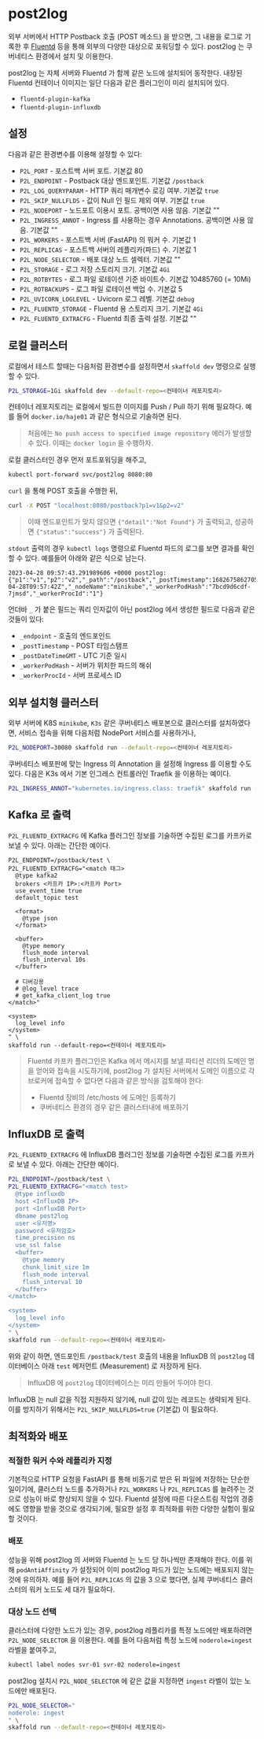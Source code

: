 # post2log

외부 서버에서 HTTP Postback 호출 (POST 메소드) 을 받으면, 그 내용을 로그로 기록한 후 [Fluentd](https://www.fluentd.org/) 등을 통해 외부의 다양한 대상으로 포워딩할 수 있다. post2log 는 쿠버네티스 환경에서 설치 및 이용한다.

post2log 는 자체 서버와 Fluentd 가 함께 같은 노드에 설치되어 동작한다. 내장된 Fluentd 컨테이너 이미지는 일단 다음과 같은 플러그인이 미리 설치되어 있다.
- `fluentd-plugin-kafka`
- `fluentd-plugin-influxdb`

## 설정

다음과 같은 환경변수를 이용해 설정할 수 있다:
- `P2L_PORT` - 포스트백 서버 포트. 기본값 80
- `P2L_ENDPOINT` - Postback 대상 엔드포인트. 기본값 `/postback`
- `P2L_LOG_QUERYPARAM` - HTTP 쿼리 매개변수 로깅 여부. 기본값 `true`
- `P2L_SKIP_NULLFLDS` - 값이 Null 인 필드 제외 여부. 기본값 `true`
- `P2L_NODEPORT` - 노드포트 이용시 포트. 공백이면 사용 않음. 기본값 ""
- `P2L_INGRESS_ANNOT` - Ingress 를 사용하는 경우 Annotations. 공백이면 사용 않음. 기본값 ""
- `P2L_WORKERS` - 포스트백 서버 (FastAPI) 의 워커 수. 기본값 1
- `P2L_REPLICAS` - 포스트백 서버의 레플리카(파드) 수. 기본값 1
- `P2L_NODE_SELECTOR` - 배포 대상 노드 셀렉터. 기본값 ""
- `P2L_STORAGE` - 로그 저장 스토리지 크기. 기본값 `4Gi`
- `P2L_ROTBYTES` - 로그 파일 로테이션 기준 바이트수. 기본값 10485760 (= 10Mi)
- `P2L_ROTBACKUPS` - 로그 파일 로테이션 백업 수. 기본값 5
- `P2L_UVICORN_LOGLEVEL` - Uvicorn 로그 레벨. 기본값 `debug`
- `P2L_FLUENTD_STORAGE` - Fluentd 용 스토리지 크기. 기본값 `4Gi`
- `P2L_FLUENTD_EXTRACFG` - Fluentd 최종 출력 설정. 기본값 ""

## 로컬 클러스터

로컬에서 테스트 할때는 다음처럼 환경변수를 설정하면서 `skaffold dev` 명령으로 실행할 수 있다.

```bash
P2L_STORAGE=1Gi skaffold dev --default-repo=<컨테이너 레포지토리>
```

컨테이너 레포지토리는 로컬에서 빌드한 이미지를 Push / Pull 하기 위해 필요하다. 예를 들어 `docker.io/haje01` 과 같은 형식으로 기술하면 된다.

> 처음에는 `No push access to specified image repository` 에러가 발생할 수 있다. 이때는  `docker login` 을 수행하자.

로컬 클러스터인 경우 먼저 포트포워딩을 해주고,

```bash
kubectl port-forward svc/post2log 8080:80
```

`curl` 을 통해 POST 호출을 수행한 뒤,

```bash
curl -X POST "localhost:8080/postback?p1=v1&p2=v2"
```

> 이때 엔드포인트가 맞지 않으면 `{"detail":"Not Found"}` 가 출력되고, 성공하면 `{"status":"success"}` 가 출력된다.

`stdout` 출력의 경우 `kubectl logs` 명령으로 Fluentd 파드의 로그를 보면 결과를 확인할 수 있다. 예를들어 아래와 같은 식으로 남는다.

```
2023-04-28 09:57:43.291989606 +0000 post2log: {"p1":"v1","p2":"v2","_path":"/postback","_postTimestamp":1682675862705,"_postDatetimeGMT":"2023-04-28T09:57:42Z","_nodeName":"minikube","_workerPodHash":"7bcd9d6cdf-7jmsd","_workerProcId":"1"}
```

언더바 `_` 가 붙은 필드는 쿼리 인자값이 아닌 post2log 에서 생성한 필드로 다음과 같은 것들이 있다:
- `_endpoint` - 호출의 엔드포인드
- `_postTimestamp` - POST 타임스탬프
- `_postDateTimeGMT` - UTC 기준 일시
- `_workerPodHash` - 서버가 위치한 파드의 해쉬 
- `_workerProcId` - 서버 프로세스 ID


## 외부 설치형 클러스터

외부 서버에 K8S `minikube`, `K3s` 같은 쿠버네티스 배포본으로 클러스터를 설치하였다면, 서비스 접속을 위해 다음처럼 NodePort 서비스를 사용하거나,

```bash
P2L_NODEPORT=30080 skaffold run --default-repo=<컨테이너 레포지토리>
```

쿠버네티스 배포판에 맞는 Ingress 의 Annotation 을 설정해 Ingress 를 이용할 수도 있다. 다음은 K3s 에서 기본 인그레스 컨트롤러인 Traefik 을 이용하는 예이다.

```bash
P2L_INGRESS_ANNOT="kubernetes.io/ingress.class: traefik" skaffold run --default-repo=<컨테이너 레포지토리>
```

## Kafka 로 출력 

`P2L_FLUENTD_EXTRACFG` 에 Kafka 플러그인 정보를 기술하면 수집된 로그를 카프카로 보낼 수 있다. 아래는 간단한 예이다.

```
P2L_ENDPOINT=/postback/test \
P2L_FLUENTD_EXTRACFG="<match 태그> 
  @type kafka2
  brokers <카프카 IP>:<카프카 Port>
  use_event_time true
  default_topic test
  
  <format>
    @type json
  </format>

  <buffer>
    @type memory
    flush_mode interval
    flush_interval 10s
  </buffer>

  # 디버깅용
  # @log_level trace
  # get_kafka_client_log true
</match>"

<system>
  log_level info
</system>
" \
skaffold run --default-repo=<컨테이너 레포지토리>
```

> Fluentd 카프카 플러그인은 Kafka 에서 메시지를 보낼 파티션 리더의 도메인 명을 얻어와 접속을 시도하기에, post2log 가 설치된 서버에서 도메인 이름으로 각 브로커에 접속할 수 없다면 다음과 같은 방식을 검토해야 한다:
> - Fluentd 장비의 /etc/hosts 에 도메인 등록하기
> - 쿠버네티스 환경의 경우 같은 클러스터내에 배포하기 

## InfluxDB 로 출력 

`P2L_FLUENTD_EXTRACFG` 에 InfluxDB 플러그인 정보를 기술하면 수집된 로그를 카프카로 보낼 수 있다. 아래는 간단한 예이다.

```bash
P2L_ENDPOINT=/postback/test \
P2L_FLUENTD_EXTRACFG="<match test> 
  @type influxdb
  host <InfluxDB IP>
  port <InfluxDB Port>
  dbname post2log
  user <유저명>
  password <유저암호>
  time_precision ns
  use_ssl false
  <buffer>
    @type memory
    chunk_limit_size 1m
    flush_mode interval
    flush_interval 10
  </buffer>
</match>

<system>
  log_level info
</system>
" \
skaffold run --default-repo=<컨테이너 레포지토리>
```

위와 같이 하면, 엔드포인트 `/postback/test` 호출의 내용을 InfluxDB 의 `post2log` 데이터베이스 아래 `test` 메저먼트 (Measurement) 로 저장하게 된다. 

> InfluxDB 에 `post2log` 데이터베이스는 미리 만들어 두어야 한다.

InfluxDB 는 null 값을 직접 지원하지 않기에, null 값이 있는 레코드는 생략되게 된다. 이를 방지하기 위해서는 `P2L_SKIP_NULLFLDS=true` (기본값) 이 필요하다.

## 최적화와 배포

### 적절한 워커 수와 레플리카 지정

기본적으로 HTTP 요청을 FastAPI 를 통해 비동기로 받은 뒤 파일에 저장하는 단순한 일이기에, 클러스터 노드를 추가하거나 `P2L_WORKERS` 나 `P2L_REPLICAS` 를 늘려주는 것으로 성능이 바로 향상되지 않을 수 있다. Fluentd 설정에 따른 다운스트림 작업의 경중에도 영향을 받을 것으로 생각되기에, 필요한 설정 후 최적화를 위한 다양한 실험이 필요할 것이다.

### 배포

성능을 위해 post2log 의 서버와 Fluentd 는 노드 당 하나씩만 존재해야 한다. 이를 위해 `podAntiAffinity` 가 설정되어 이미 post2log 파드가 있는 노드에는 배포되지 않는 것에 유의하자. 예를 들어 `P2L_REPLICAS` 의 값을 3 으로 했다면, 실제 쿠버네티스 클러스터의 워커 노드도 세 대가 필요하다.

### 대상 노드 선택

클러스터에 다양한 노드가 있는 경우, post2log 레플리카를 특정 노드에만 배포하려면 `P2L_NODE_SELECTOR` 을 이용한다. 예를 들어 다음처럼 특정 노드에 `noderole=ingest` 라벨을 붙여주고, 

```bash
kubectl label nodes svr-01 svr-02 noderole=ingest
```
post2log 설치시 `P2L_NODE_SELECTOR` 에 같은 값을 지정하면 `ingest` 라벨이 있는 노드에만 배포된다.

```bash
P2L_NODE_SELECTOR="
noderole: ingest
" \
skaffold run --default-repo=<컨테이너 레포지토리>
```
